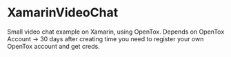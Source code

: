 # XamarinVideoChat

Small video chat example on Xamarin, using OpenTox. Depends on OpenTox Account -> 30 days after creating time you need to register your own OpenTox account and get creds.
